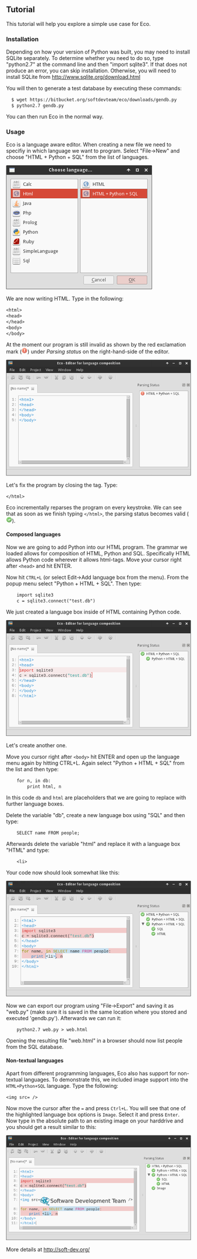 ## Tutorial

This tutorial will help you explore a simple use case for Eco.

### Installation

Depending on how your version of Python was built, you may need to install
SQLite separately. To determine whether you need to do so, type "python2.7" at
the command line and then "import sqlite3". If that does not produce an error,
you can skip installation. Otherwise, you will need to install SQLite from
http://www.sqlite.org/download.html

You will then to generate a test database by executing these commands:
```
  $ wget https://bitbucket.org/softdevteam/eco/downloads/gendb.py
  $ python2.7 gendb.py
```
You can then run Eco in the normal way.

### Usage

Eco is a language aware editor. When creating a new file we need to specifiy in
which language we want to program. Select "File->New" and choose
"HTML + Python + SQL" from the list of languages.

![](1.png)

We are now writing HTML. Type in the following:
```
<html>
<head>
</head>
<body>
</body>
```
At the moment our program is still invalid as shown by the red exclamation mark (![](../lib/eco/gui/exclamation.png)) under *Parsing status* on the right-hand-side of the editor.

![](2.png)

Let's fix the program by closing the <html> tag. Type:
```
</html>
```

Eco incrementally reparses the program on every keystroke. We can see that as soon as we finish typing `</html>`, the parsing status becomes valid (![](../lib/eco/gui/accept.png)).

#### Composed languages

Now we are going to add Python into our HTML program. The grammar we loaded
allows for composition of HTML, Python and SQL. Specifically HTML allows Python
code wherever it allows html-tags. Move your cursor right after `<head>` and
hit ENTER.

Now hit `CTRL+L` (or select Edit->Add language box from the menu). From the popup
menu select "Python + HTML + SQL".  Then type:
```
    import sqlite3
    c = sqlite3.connect("test.db")
```
We just created a language box inside of HTML containing Python code.

![](3.png)

Let's create another one.

Move you cursor right after `<body>` hit ENTER and open up the language menu
again by hitting CTRL+L. Again select "Python + HTML + SQL" from the list and
then type:
```
    for n, in db:
        print html, n
```
In this code `db` and `html` are placeholders that we are going to replace with
further language boxes.


Delete the variable "db", create a new language box using "SQL" and then type:
```
    SELECT name FROM people;
```
Afterwards delete the variable "html" and replace it with a language box "HTML"
and type:
```
    <li>
```

Your code now should look somewhat like this:

![](4.png)

Now we can export our program using "File->Export" and saving it as "web.py"
(make sure it is saved in the same location where you stored and executed
'gendb.py'). Afterwards we can run it:
```
    python2.7 web.py > web.html
```
Opening the resulting file "web.html" in a browser should now list people from
the SQL database.

#### Non-textual languages

Apart from different programming languages, Eco also has support for non-textual languages. To demonstrate this,
we included image support into the `HTML+Python+SQL` language. Type the following:

```
<img src= />
```

Now move the cursor after the `=` and press `Ctrl+L`. You will see that one of the highlighted language box options is `Image`. Select it and press `Enter`. Now type in the absolute path to an existing image on your harddrive and you should get a result similar to this:

![](5.png)

More details at http://soft-dev.org/
